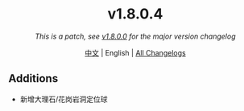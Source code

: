 ﻿<h1 align="center">v1.8.0.4</h1>

<div align="center">

*This is a patch, see [v1.8.0.0](v1.8.0.0.md) for the major version changelog*

[中文](../zh/v1.8.0.4.md) | English | [All Changelogs](../../ChangeLog-en.md)

</div>

## Additions

- 新增大理石/花岗岩洞定位球